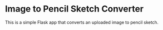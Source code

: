 # Image to Pencil Sketch Converter


This is a simple Flask app that converts an uploaded image to pencil sketch.
